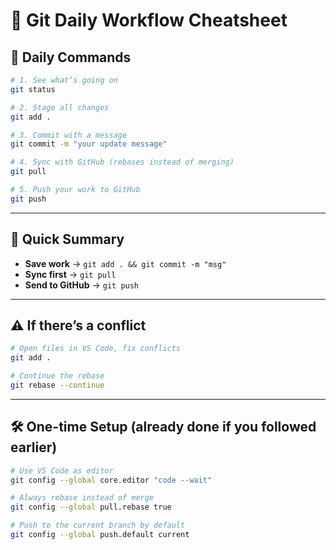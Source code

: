 # 📌 Git Daily Workflow Cheatsheet

## 🔑 Daily Commands

```bash
# 1. See what’s going on
git status

# 2. Stage all changes
git add .

# 3. Commit with a message
git commit -m "your update message"

# 4. Sync with GitHub (rebases instead of merging)
git pull

# 5. Push your work to GitHub
git push
```

---

## 🚀 Quick Summary
- **Save work** → `git add . && git commit -m "msg"`  
- **Sync first** → `git pull`  
- **Send to GitHub** → `git push`  

---

## ⚠️ If there’s a conflict

```bash
# Open files in VS Code, fix conflicts
git add .

# Continue the rebase
git rebase --continue
```

---

## 🛠 One-time Setup (already done if you followed earlier)

```bash
# Use VS Code as editor
git config --global core.editor "code --wait"

# Always rebase instead of merge
git config --global pull.rebase true

# Push to the current branch by default
git config --global push.default current
```
